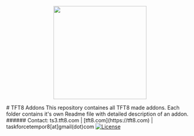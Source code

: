 <p align="center">
<img src="https://avatars2.githubusercontent.com/u/9541243?v=3&s=200" height="250">
</p>
# TFT8 Addons  
This repository containes all TFT8 made addons.  
Each folder contains it's own Readme file with detailed description of an addon.  
###### Contact: ts3.tft8.com | [tft8.com](https://tft8.com) | taskforcetempor8[at]gmail(dot)com  
</a><a href="https://github.com/TFT8/TFT8-Radios/blob/master/License.md"><img src="http://img.shields.io/badge/License-APL--SA-red.svg?style=flat" alt="License"></a>  
